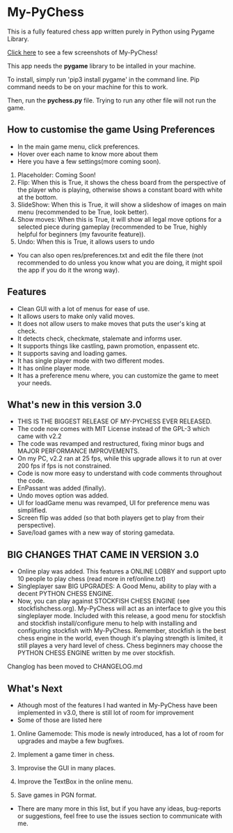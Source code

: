 # My-PyChess
This is a fully featured chess app written purely in Python using Pygame Library.

[Click here](/screenshots.md) to see a few screenshots of My-PyChess!

This app needs the **pygame** library to be intalled in your machine.

To install, simply run 'pip3 install pygame' in the command line.
Pip command needs to be on your machine for this to work.

Then, run the **pychess.py** file. Trying to run any other file will not run the game.

## How to customise the game Using Preferences
- In the main game menu, click preferences.
- Hover over each name to know more about them
- Here you have a few settings(more coming soon).
1) Placeholder: Coming Soon!
2) Flip: When this is True, it shows the chess board from the perspective of the player who is playing, otherwise shows a constant board with white at the bottom.
3) SlideShow: When this is True, it will show a slideshow of images on main menu (recommended to be True, look better).
4) Show moves: When this is True, it will show all legal move options for a selected piece during gameplay (recommended to be True, highly helpful for beginners (my favourite feature)).
5) Undo: When this is True, it allows users to undo

- You can also open res/preferences.txt and edit the file there (not recommended to do unless you know what you are doing, it might spoil the app if you do it the wrong way).

## Features
- Clean GUI with a lot of menus for ease of use.
- It allows users to make only valid moves.
- It does not allow users to make moves that puts the user's king at check.
- It detects check, checkmate, stalemate and informs user.
- It supports things like castling, pawn promotion, enpassent etc.
- It supports saving and loading games.
- It has single player mode with two different modes.
- It has online player mode.
- It has a preference menu where, you can customize the game to meet your needs.

## What's new in this version 3.0
- THIS IS THE BIGGEST RELEASE OF MY-PYCHESS EVER RELEASED.
- The code now comes with MIT License instead of the GPL-3 which came with v2.2
- The code was revamped and restructured, fixing minor bugs and MAJOR PERFORMANCE IMPROVEMENTS.
- On my PC, v2.2 ran at 25 fps, while this upgrade allows it to run at over 200 fps if fps is not constrained.
- Code is now more easy to understand with code comments throughout the code.
- EnPassant was added (finally).
- Undo moves option was added.
- UI for loadGame menu was revamped, UI for preference menu was simplified.
- Screen flip was added (so that both players get to play from their perspective).
- Save/load games with a new way of storing gamedata.

## BIG CHANGES THAT CAME IN VERSION 3.0

- Online play was added. This features a ONLINE LOBBY and support upto 10 people to play chess (read more in ref/online.txt)
- Singleplayer saw BIG UPGRADES: A Good Menu, ability to play with a decent PYTHON CHESS ENGINE.
- Now, you can play against STOCKFISH CHESS ENGINE (see stockfishchess.org). My-PyChess will act as an interface to give you this singleplayer mode. Included with this release, a good menu for stockfish and stockfish install/configure menu to help with installing and configuring stockfish with My-PyChess. Remember, stockfish is the best chess engine in the world, even though it's playing strength is limited, it still playes a very hard level of chess. Chess beginners may choose the PYTHON CHESS ENGINE written by me over stockfish.

Changlog has been moved to CHANGELOG.md

## What's Next

- Athough most of the features I had wanted in My-PyChess have been implemented in v3.0, there is still lot of room for improvement
- Some of those are listed here
1) Online Gamemode: This mode is newly introduced, has a lot of room for upgrades and maybe a few bugfixes.

2) Implement a game timer in chess.

3) Improvise the GUI in many places.

4) Improve the TextBox in the online menu.

5) Save games in PGN format.

- There are many more in this list, but if you have any ideas, bug-reports or suggestions, feel free to use the issues section to communicate with me.
